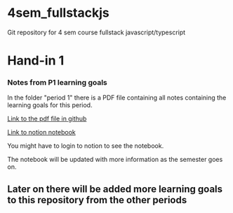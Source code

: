 # 4sem_fullstackjs
Git repository for 4 sem course fullstack javascript/typescript 

# Hand-in 1 
### Notes from P1 learning goals 
In the folder "period 1" there is a PDF file containing all notes containing the learning goals for this period. 

[Link to the pdf file in github](https://github.com/dahlfrederik/4sem_fullstackjs/blob/main/code/period1/Period_1__Learning_goals_.pdf)

[Link to notion notebook](https://www.notion.so/Period-1-Learning-goals-fb290c6feb99486dabe9c7e78bf0289c)

You might have to login to notion to see the notebook.

The notebook will be updated with more information as the semester goes on. 


## Later on there will be added more learning goals to this repository from the other periods
